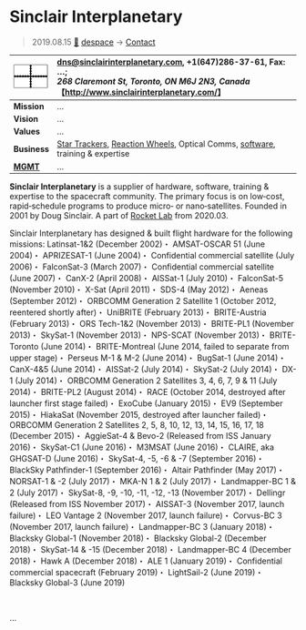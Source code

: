 # Sinclair Interplanetary
> 2019.08.15 [🚀](../index/index.md) [despace](index.md) → [Contact](contact.md)

|[![](f/con/s/sinclair_ip_logo1_thumb.png)](f/con/s/sinclair_ip_logo1.png)|<dns@sinclairinterplanetary.com>, +1(647)286-37-61, Fax: …;<br> *268 Claremont St, Toronto, ON M6J 2N3, Canada*<br> 【<http://www.sinclairinterplanetary.com/>】|
|:--|:--|
|**Mission**|…|
|**Vision**|…|
|**Values**|…|
|**Business**|[Star Trackers](sensor.md), [Reaction Wheels](iu.md), Optical Comms, [software](soft.md), training & expertise|
|**[MGMT](mgmt.md)**|…|

**Sinclair Interplanetary** is a supplier of hardware, software, training & expertise to the spacecraft community. The primary focus is on low‑cost, rapid‑schedule programs to produce micro‑ or nano‑satellites. Founded in 2001 by Doug Sinclair. A part of [Rocket Lab](zz_rocket_lab.md) from 2020.03.

Sinclair Interplanetary has designed & built flight hardware for the following missions: Latinsat-1&2 (December 2002)・ AMSAT-OSCAR 51 (June 2004)・ APRIZESAT-1 (June 2004)・ Confidential commercial satellite (July 2006)・ FalconSat-3 (March 2007)・ Confidential commercial satellite (June 2007)・ CanX-2 (April 2008)・ AISSat-1 (July 2010)・ FalconSat-5 (November 2010)・ X-Sat (April 2011)・ SDS-4 (May 2012)・ Aeneas (September 2012)・ ORBCOMM Generation 2 Satellite 1 (October 2012, reentered shortly after)・ UniBRITE (February 2013)・ BRITE-Austria (February 2013)・ ORS Tech-1&2 (November 2013)・ BRITE-PL1 (November 2013)・ SkySat-1 (November 2013)・ NPS-SCAT (November 2013)・ BRITE-Toronto (June 2014)・ BRITE-Montreal (June 2014, failed to separate from upper stage)・ Perseus M-1 & M-2 (June 2014)・ BugSat-1 (June 2014)・ CanX-4&5 (June 2014)・ AISSat-2 (July 2014)・ SkySat-2 (July 2014)・ DX-1 (July 2014)・ ORBCOMM Generation 2 Satellites 3, 4, 6, 7, 9 & 11 (July 2014)・ BRITE-PL2 (August 2014)・ RACE (October 2014, destroyed after launcher first stage failed)・ ExoCube (January 2015)・ EV9 (September 2015)・ HiakaSat (November 2015, destroyed after launcher failed)・ ORBCOMM Generation 2 Satellites 2, 5, 8, 10, 12, 13, 14, 15, 16, 17, 18 (December 2015)・ AggieSat-4 & Bevo-2 (Released from ISS January 2016)・ SkySat-C1 (June 2016)・ M3MSAT (June 2016)・ CLAIRE, aka GHGSAT-D (June 2016)・ SkySat-4, -5, -6 & -7 (September 2016)・ BlackSky Pathfinder-1 (September 2016)・ Altair Pathfinder (May 2017)・ NORSAT-1 & -2 (July 2017)・ MKA-N 1 & 2 (July 2017)・ Landmapper-BC 1 & 2 (July 2017)・ SkySat-8, -9, -10, -11, -12, -13 (November 2017)・ Dellingr (Released from ISS November 2017)・ AISSAT-3 (November 2017, launch failure)・ LEO Vantage 2 (November 2017, launch failure)・ Corvus-BC 3  (November 2017, launch failure)・ Landmapper-BC 3 (January 2018)・ Blacksky Global-1 (November 2018)・ Blacksky Global-2 (December 2018)・ SkySat-14 & -15 (December 2018)・ Landmapper-BC 4 (December 2018)・ Hawk A (December 2018)・ ALE 1 (January 2019)・ Confidential commercial spacecraft (February 2019)・ LightSail-2 (June 2019)・ Blacksky Global-3 (June 2019)

<p style="page-break-after:always"> </p>

…
